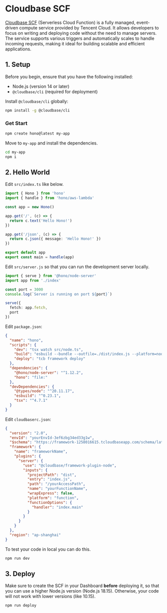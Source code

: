# Cloudbase SCF

[Cloudbase SCF](https://docs.cloudbase.net/cloud-function/introduce) (Serverless Cloud Function) is a fully managed, event-driven compute service provided by Tencent Cloud. It allows developers to focus on writing and deploying code without the need to manage servers. The service supports various triggers and automatically scales to handle incoming requests, making it ideal for building scalable and efficient applications.

## 1. Setup

Before you begin, ensure that you have the following installed:
- Node.js (version 14 or later)
- `@cloudbase/cli` (required for deployment)

Install `@cloudbase/cli` globally:

```bash
npm install -g @cloudbase/cli
```

### Get Start

```sh [npm]
npm create hono@latest my-app
```

Move to `my-app` and install the dependencies.

```sh [npm]
cd my-app
npm i
```

## 2. Hello World

Edit `src/index.ts` like below.

```ts
import { Hono } from 'hono'
import { handle } from 'hono/aws-lambda'

const app = new Hono()

app.get('/', (c) => {
  return c.text('Hello Hono!')
})

app.get('/json', (c) => {
  return c.json({ message: 'Hello Hono!' })
})

export default app
export const main = handle(app)
```

Edit `src/server.js` so that you can run the development server locally.

```ts
import { serve } from '@hono/node-server'
import app from './index'

const port = 3000
console.log(`Server is running on port ${port}`)

serve({
  fetch: app.fetch,
  port
})
```

Edit `package.json`:

```json
{
  "name": "hono",
  "scripts": {
    "dev": "tsx watch src/node.ts",
    "build": "esbuild --bundle --outfile=./dist/index.js --platform=node --target=node20 ./src/index.ts",
    "deploy": "tcb framework deploy"
  },
  "dependencies": {
    "@hono/node-server": "^1.12.2",
    "hono": "file:"
  },
  "devDependencies": {
    "@types/node": "^20.11.17",
    "esbuild": "^0.23.1",
    "tsx": "^4.7.1"
  }
}
```

Edit `cloudbaserc.json`:

```json
{
  "version": "2.0",
  "envId": "yourEnvId-3ef6zbg34ed33g1w",
  "$schema": "https://framework-1258016615.tcloudbaseapp.com/schema/latest.json",
  "framework": {
    "name": "frameworkName",
    "plugins": {
      "server": {
        "use": "@cloudbase/framework-plugin-node",
        "inputs": {
          "projectPath": "dist",
          "entry": "index.js",
          "path": "/yourAccessPath",
          "name": "yourFunctionName",
          "wrapExpress": false,
          "platform": "function",
          "functionOptions": {
            "handler": "index.main"       
          }
        }
      }
    }
  },
  "region": "ap-shanghai"
}
```
To test your code in local you can do this.

```sh [npm]
npm run dev
```

## 3. Deploy

Make sure to create the SCF in your Dashboard **before** deploying it, so that you can use a higher Node.js version (Node.js 18.15). Otherwise, your code will not work with lower versions (like 10.15).

```sh [npm]
npm run deploy
```
